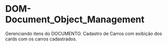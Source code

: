 # DOM-Document_Object_Management
Gerenciando itens do DOCUMENTO. Cadastro de Carros com exibição dos cards com os carros cadastrados.
